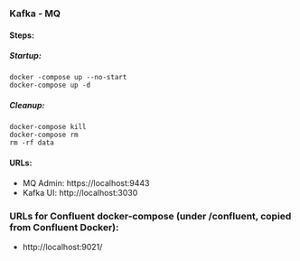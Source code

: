 ### Kafka - MQ 

#### Steps:
##### Startup:
```shell script
docker -compose up --no-start
docker-compose up -d
```
##### Cleanup:
```shell script
docker-compose kill
docker-compose rm
rm -rf data
```

#### URLs:
- MQ Admin: https://localhost:9443
- Kafka UI: http://localhost:3030

### URLs for Confluent docker-compose (under /confluent, copied from Confluent Docker):
- http://localhost:9021/
